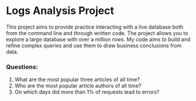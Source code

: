 # Logs Analysis Project
This project aims to provide practice interacting with a live database both from the command line and through written code. The project allows you to explore a large database with over a million rows. My code aims to build and refine complex queries and use them to draw business conclusions from data.

### Questions:
1. What are the most popular three articles of all time?
2. Who are the most popular article authors of all time?
3. On which days did more than 1% of requests lead to errors?
